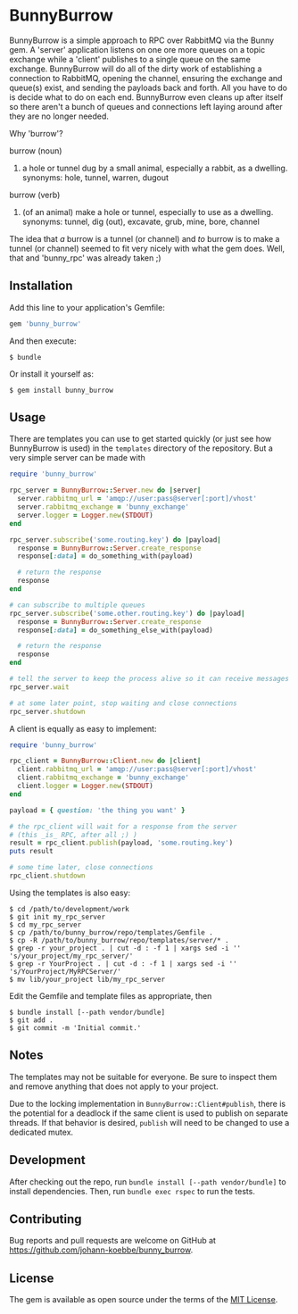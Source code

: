 # BunnyBurrow

BunnyBurrow is a simple approach to RPC over RabbitMQ via the Bunny gem.
A 'server' application listens on one ore more queues on a topic exchange
while a 'client' publishes to a single queue on the same exchange.
BunnyBurrow will do all of the dirty work of establishing a connection to
RabbitMQ, opening the channel, ensuring the exchange and queue(s) exist,
and sending the payloads back and forth. All you have to do is decide what
to do on each end. BunnyBurrow even cleans up after itself so there aren't
a bunch of queues and connections left laying around after they are no
longer needed.

Why 'burrow'?

burrow (noun)
1. a hole or tunnel dug by a small animal, especially a rabbit, as a dwelling.
   synonyms: hole, tunnel, warren, dugout

burrow (verb)
1. (of an animal) make a hole or tunnel, especially to use as a dwelling.
   synonyms:  tunnel, dig (out), excavate, grub, mine, bore, channel

The idea that _a_ burrow is a tunnel (or channel) and _to_ burrow is to
make a tunnel (or channel) seemed to fit very nicely with what the gem does.
Well, that and 'bunny_rpc' was already taken ;)

## Installation

Add this line to your application's Gemfile:

```ruby
gem 'bunny_burrow'
```

And then execute:

    $ bundle

Or install it yourself as:

    $ gem install bunny_burrow

## Usage

There are templates you can use to get started quickly (or just see how
BunnyBurrow is used) in the `templates` directory of the repository. But a
very simple server can be made with

```ruby
require 'bunny_burrow'

rpc_server = BunnyBurrow::Server.new do |server|
  server.rabbitmq_url = 'amqp://user:pass@server[:port]/vhost'
  server.rabbitmq_exchange = 'bunny_exchange'
  server.logger = Logger.new(STDOUT)
end

rpc_server.subscribe('some.routing.key') do |payload|
  response = BunnyBurrow::Server.create_response
  response[:data] = do_something_with(payload)

  # return the response
  response
end

# can subscribe to multiple queues
rpc_server.subscribe('some.other.routing.key') do |payload|
  response = BunnyBurrow::Server.create_response
  response[:data] = do_something_else_with(payload)

  # return the response
  response
end

# tell the server to keep the process alive so it can receive messages
rpc_server.wait

# at some later point, stop waiting and close connections
rpc_server.shutdown
```

A client is equally as easy to implement:

```ruby
require 'bunny_burrow'

rpc_client = BunnyBurrow::Client.new do |client|
  client.rabbitmq_url = 'amqp://user:pass@server[:port]/vhost'
  client.rabbitmq_exchange = 'bunny_exchange'
  client.logger = Logger.new(STDOUT)
end

payload = { question: 'the thing you want' }

# the rpc_client will wait for a response from the server
# (this _is_ RPC, after all ;) )
result = rpc_client.publish(payload, 'some.routing.key')
puts result

# some time later, close connections
rpc_client.shutdown
```

Using the templates is also easy:

```
$ cd /path/to/development/work
$ git init my_rpc_server
$ cd my_rpc_server
$ cp /path/to/bunny_burrow/repo/templates/Gemfile .
$ cp -R /path/to/bunny_burrow/repo/templates/server/* .
$ grep -r your_project . | cut -d : -f 1 | xargs sed -i '' 's/your_project/my_rpc_server/'
$ grep -r YourProject . | cut -d : -f 1 | xargs sed -i '' 's/YourProject/MyRPCServer/'
$ mv lib/your_project lib/my_rpc_server
```

Edit the Gemfile and template files as appropriate, then

```
$ bundle install [--path vendor/bundle]
$ git add .
$ git commit -m 'Initial commit.'
```

## Notes

The templates may not be suitable for everyone. Be sure to inspect them and remove anything
that does not apply to your project.

Due to the locking implementation in `BunnyBurrow::Client#publish`, there is the potential for a
deadlock if the same client is used to publish on separate threads. If that behavior is
desired, `publish` will need to be changed to use a dedicated mutex.

## Development

After checking out the repo, run `bundle install [--path vendor/bundle]` to install dependencies.
Then, run `bundle exec rspec` to run the tests.

## Contributing

Bug reports and pull requests are welcome on GitHub at https://github.com/johann-koebbe/bunny_burrow.

## License

The gem is available as open source under the terms of the [MIT License](http://opensource.org/licenses/MIT).

